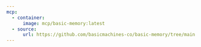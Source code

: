 ```yaml
---
mcp:
  - container:
      image: mcp/basic-memory:latest
  - source:
      url: https://github.com/basicmachines-co/basic-memory/tree/main
---
```

